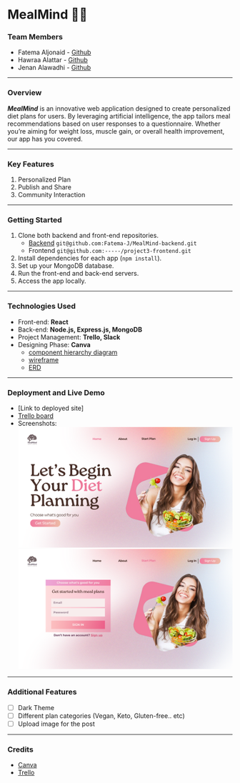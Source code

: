 # MealMind 🥗🍛

### Team Members

- Fatema Aljonaid - [Github](https://github.com/Fatema-J)
- Hawraa Alattar - [Github](https://github.com/hawraalattar)
- Jenan Alawadhi - [Github](https://github.com/jenanalawadhi1)

---

### Overview

**_MealMind_** is an innovative web application designed to create personalized diet plans for users. By leveraging artificial intelligence, the app tailors meal recommendations based on user responses to a questionnaire. Whether you’re aiming for weight loss, muscle gain, or overall health improvement, our app has you covered.

---

### Key Features

1. Personalized Plan
2. Publish and Share
3. Community Interaction

---

### Getting Started

1. Clone both backend and front-end repositories.
   - [Backend](https://github.com/Fatema-J/MealMind-backend?tab=readme-ov-file)
     `git@github.com:Fatema-J/MealMind-backend.git`
   - Frontend
     `git@github.com:-----/project3-frontend.git`
2. Install dependencies for each app (`npm install`).
3. Set up your MongoDB database.
4. Run the front-end and back-end servers.
5. Access the app locally.

---

### Technologies Used

- Front-end: **React**
- Back-end: **Node.js, Express.js, MongoDB**
- Project Management: **Trello, Slack**
- Designing Phase: **Canva**
  - [component hierarchy diagram](https://www.canva.com/design/DAGHxAJo_jw/vXaIVxrFJjrdfCSdMPg1ng/edit?utm_content=DAGHxAJo_jw&utm_campaign=designshare&utm_medium=link2&utm_source=sharebutton)
  - [wireframe](https://www.canva.com/design/DAGHwsnK8KQ/zjGfQ2WnddJBScql7dDwhg/edit)
  - [ERD](https://www.canva.com/design/DAGHw-wdAdw/ciKQi4I4dDn5z2gQ7BjbNw/edit?utm_content=DAGHw-wdAdw&utm_campaign=designshare&utm_medium=link2&utm_source=sharebutton)

---

### Deployment and Live Demo

- [Link to deployed site]
- [Trello board](https://trello.com/b/eIbm4xlp/mealmind)
- Screenshots:
  ![Welcome Page](./images/MealMind%20UI.png)
  ![Login Page](./images/MealMind%20Login%20UI.png)

---

### Additional Features

- [ ] Dark Theme
- [ ] Different plan categories (Vegan, Keto, Gluten-free.. etc)
- [ ] Upload image for the post

---

### Credits

- [Canva](https://www.bing.com/ck/a?!&&p=aef92d480c5cf9d0JmltdHM9MTcxODA2NDAwMCZpZ3VpZD0zYTE5Y2MyMS01M2M3LTY5YjctMjkzOC1kODQ5NTI2OTY4NmQmaW5zaWQ9NTIxMA&ptn=3&ver=2&hsh=3&fclid=3a19cc21-53c7-69b7-2938-d8495269686d&psq=canva&u=a1aHR0cHM6Ly93d3cuY2FudmEuY29tLz9tc29ja2lkPTNhMTljYzIxNTNjNzY5YjcyOTM4ZDg0OTUyNjk2ODZk&ntb=1)
- [Trello](https://www.bing.com/ck/a?!&&p=dfd9de995f4c3454JmltdHM9MTcxODA2NDAwMCZpZ3VpZD0zYTE5Y2MyMS01M2M3LTY5YjctMjkzOC1kODQ5NTI2OTY4NmQmaW5zaWQ9NTIwMA&ptn=3&ver=2&hsh=3&fclid=3a19cc21-53c7-69b7-2938-d8495269686d&psq=trello&u=a1aHR0cHM6Ly90cmVsbG8uY29tLw&ntb=1)
